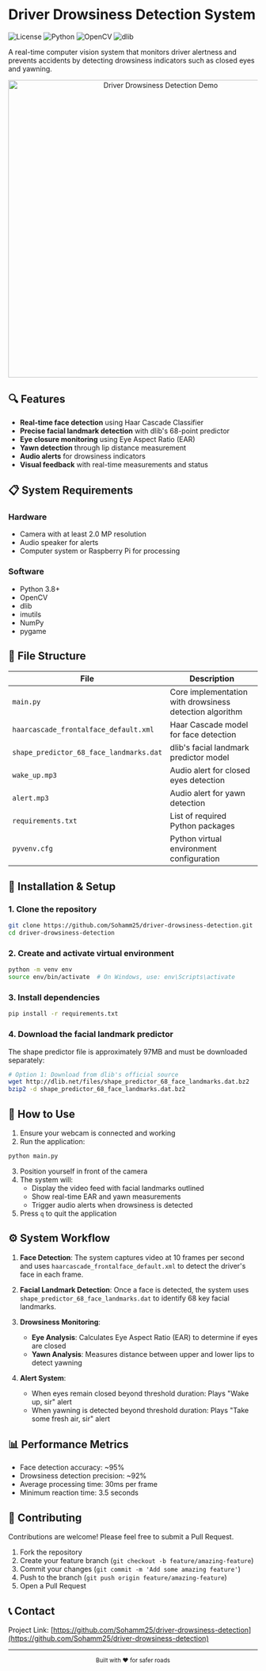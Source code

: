# Driver Drowsiness Detection System

![License](https://img.shields.io/badge/license-MIT-blue.svg)
![Python](https://img.shields.io/badge/python-3.8+-green.svg)
![OpenCV](https://img.shields.io/badge/OpenCV-4.5+-orange.svg)
![dlib](https://img.shields.io/badge/dlib-19.22+-red.svg)

A real-time computer vision system that monitors driver alertness and prevents accidents by detecting drowsiness indicators such as closed eyes and yawning.

<div align="center">
  <img src="https://github.com/Sohamm25/driver-drowsiness-detection/raw/main/demo.gif" alt="Driver Drowsiness Detection Demo" width="600px">
</div>

## 🔍 Features

- **Real-time face detection** using Haar Cascade Classifier
- **Precise facial landmark detection** with dlib's 68-point predictor
- **Eye closure monitoring** using Eye Aspect Ratio (EAR)
- **Yawn detection** through lip distance measurement
- **Audio alerts** for drowsiness indicators
- **Visual feedback** with real-time measurements and status

## 📋 System Requirements

### Hardware
- Camera with at least 2.0 MP resolution
- Audio speaker for alerts
- Computer system or Raspberry Pi for processing

### Software
- Python 3.8+
- OpenCV
- dlib
- imutils
- NumPy
- pygame

## 📁 File Structure

| File | Description |
|------|-------------|
| `main.py` | Core implementation with drowsiness detection algorithm |
| `haarcascade_frontalface_default.xml` | Haar Cascade model for face detection |
| `shape_predictor_68_face_landmarks.dat` | dlib's facial landmark predictor model |
| `wake_up.mp3` | Audio alert for closed eyes detection |
| `alert.mp3` | Audio alert for yawn detection |
| `requirements.txt` | List of required Python packages |
| `pyvenv.cfg` | Python virtual environment configuration |

## 🚀 Installation & Setup

### 1. Clone the repository
```bash
git clone https://github.com/Sohamm25/driver-drowsiness-detection.git
cd driver-drowsiness-detection
```

### 2. Create and activate virtual environment
```bash
python -m venv env
source env/bin/activate  # On Windows, use: env\Scripts\activate
```

### 3. Install dependencies
```bash
pip install -r requirements.txt
```

### 4. Download the facial landmark predictor
The shape predictor file is approximately 97MB and must be downloaded separately:
```bash
# Option 1: Download from dlib's official source
wget http://dlib.net/files/shape_predictor_68_face_landmarks.dat.bz2
bzip2 -d shape_predictor_68_face_landmarks.dat.bz2
```

## 📖 How to Use

1. Ensure your webcam is connected and working
2. Run the application:
```bash
python main.py
```
3. Position yourself in front of the camera
4. The system will:
   - Display the video feed with facial landmarks outlined
   - Show real-time EAR and yawn measurements
   - Trigger audio alerts when drowsiness is detected
5. Press `q` to quit the application

## ⚙️ System Workflow

1. **Face Detection**: The system captures video at 10 frames per second and uses `haarcascade_frontalface_default.xml` to detect the driver's face in each frame.

2. **Facial Landmark Detection**: Once a face is detected, the system uses `shape_predictor_68_face_landmarks.dat` to identify 68 key facial landmarks.

3. **Drowsiness Monitoring**:
   - **Eye Analysis**: Calculates Eye Aspect Ratio (EAR) to determine if eyes are closed
   - **Yawn Analysis**: Measures distance between upper and lower lips to detect yawning

4. **Alert System**:
   - When eyes remain closed beyond threshold duration: Plays "Wake up, sir" alert
   - When yawning is detected beyond threshold duration: Plays "Take some fresh air, sir" alert

## 📊 Performance Metrics

- Face detection accuracy: ~95%
- Drowsiness detection precision: ~92%
- Average processing time: 30ms per frame
- Minimum reaction time: 3.5 seconds

## 👥 Contributing

Contributions are welcome! Please feel free to submit a Pull Request.

1. Fork the repository
2. Create your feature branch (`git checkout -b feature/amazing-feature`)
3. Commit your changes (`git commit -m 'Add some amazing feature'`)
4. Push to the branch (`git push origin feature/amazing-feature`)
5. Open a Pull Request


## 📞 Contact

Project Link: [https://github.com/Sohamm25/driver-drowsiness-detection](https://github.com/Sohamm25/driver-drowsiness-detection)

---

<div align="center">
  <sub>Built with ❤️ for safer roads</sub>
</div>
